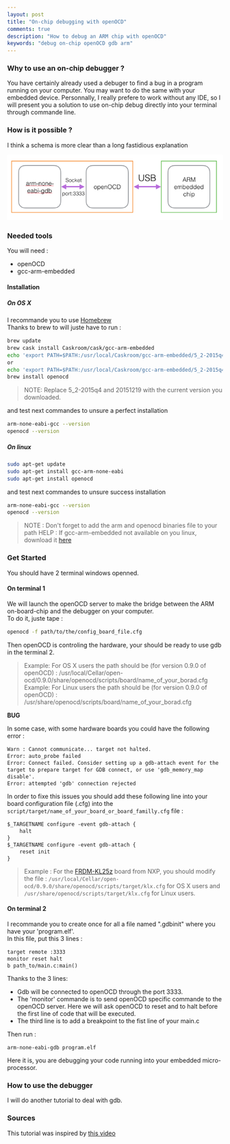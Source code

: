```yaml
---
layout: post
title: "On-chip debugging with openOCD"
comments: true
description: "How to debug an ARM chip with openOCD"
keywords: "debug on-chip openOCD gdb arm"
---
```


### Why to use an on-chip debugger ?

You have certainly already used a debuger to find a bug in a program running on your computer. You may want to do the same with your embedded device. Personnally, I really prefere to work without any IDE, so I will present you a solution to use on-chip debug directly into your terminal through commande line.

### How is it possible ?

I think a schema is more clear than a long fastidious explanation

![Debug chain schema](assets/images/debug.png)

### Needed tools
You will need : 

- openOCD
- gcc-arm-embedded

#### Installation

##### On OS X

I recommande you to use [Homebrew](http://brew.sh)  
Thanks to brew to will juste have to run :

```bash
brew update
brew cask install Caskroom/cask/gcc-arm-embedded
echo 'export PATH=$PATH:/usr/local/Caskroom/gcc-arm-embedded/5_2-2015q4,20151219/gcc-arm-none-eabi-5_2-2015q4/bin' >> ~/.bashrc
or 
echo 'export PATH=$PATH:/usr/local/Caskroom/gcc-arm-embedded/5_2-2015q4,20151219/gcc-arm-none-eabi-5_2-2015q4/bin' >> ~/.zshrc
brew install openocd
```

> NOTE: Replace 5_2-2015q4 and 20151219 with the current version you downloaded.

and test next commandes to unsure a perfect installation

```bash
arm-none-eabi-gcc --version
openocd --version
```

##### On linux

```bash
sudo apt-get update
sudo apt-get install gcc-arm-none-eabi
sudo apt-get install openocd
```

and test next commandes to unsure success installation

```bash
arm-none-eabi-gcc --version
openocd --version
```

> NOTE : Don't forget to add the arm and openocd binaries file to your path 
> HELP : If gcc-arm-embedded not available on you linux, download it [here](https://launchpad.net/gcc-arm-embedded/+download)

### Get Started

You should have 2 terminal windows openned.
#### On terminal 1
We will launch the openOCD server to make the bridge between the ARM on-board-chip and the debugger on your computer.  
To do it, juste tape : 

```bash
openocd -f path/to/the/config_board_file.cfg
```

Then openOCD is controling the hardware, your should be ready to use gdb in the terminal 2.

> Example: For OS X users the path should be (for version 0.9.0 of openOCD) : /usr/local/Cellar/open-ocd/0.9.0/share/openocd/scripts/board/name_of_your_borad.cfg
> Example: For Linux users the path should be (for version 0.9.0 of openOCD) : /usr/share/openocd/scripts/board/name_of_your_borad.cfg

__BUG__

In some case, with some hardware boards you could have the following error :

```
Warn : Cannot communicate... target not halted.
Error: auto_probe failed
Error: Connect failed. Consider setting up a gdb-attach event for the target to prepare target for GDB connect, or use 'gdb_memory_map disable'.
Error: attempted 'gdb' connection rejected
```

In order to fixe this issues you should add these following line into your board configuration file (.cfg) into the `script/target/name_of_your_board_or_board_familly.cfg` file :

```
$_TARGETNAME configure -event gdb-attach {
	halt
}
$_TARGETNAME configure -event gdb-attach {
	reset init
}
```

> Example : For the [FRDM-KL25z](https://developer.mbed.org/platforms/KL25Z/) board from NXP, you should modify the file : `/usr/local/Cellar/open-ocd/0.9.0/share/openocd/scripts/target/klx.cfg` for OS X users and `/usr/share/openocd/scripts/target/klx.cfg` for Linux users.

#### On terminal 2
I recommande you to create once for all a file named ".gdbinit" where you have your 'program.elf'.  
In this file, put this 3 lines :

```
target remote :3333
monitor reset halt
b path_to/main.c:main()
```

Thanks to the 3 lines: 

- Gdb will be connected to openOCD through the port 3333.  
- The 'monitor' commande is to send openOCD specific commande to the openOCD server. Here we will ask openOCD to reset and to halt before the first line of code that will be executed.  
- The third line is to add a breakpoint to the fist line of your main.c 

Then run : 

```
arm-none-eabi-gdb program.elf
```

Here it is, you are debugging your code running into your embedded micro-processor.

### How to use the debugger

I will do another tutorial to deal with gdb.

### Sources 

This tutorial was inspired by [this video](http://hackaday.com/2012/09/27/beginners-look-at-on-chip-debugging/)
